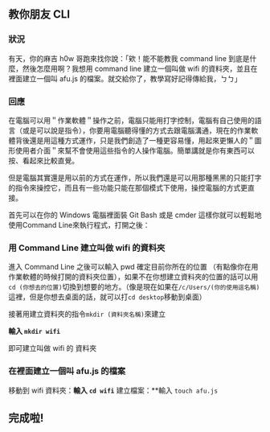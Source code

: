 ## 教你朋友 CLI

### 狀況
有天，你的麻吉 h0w 哥跑來找你說：「欸！能不能教我 command line 到底是什麼，然後怎麼用啊？我想用 command line 建立一個叫做 wifi 的資料夾，並且在裡面建立一個叫 afu.js 的檔案。就交給你了，教學寫好記得傳給我，ㄅㄅ」

### 回應
在電腦可以用＂作業軟體＂操作之前，電腦只能用打字控制，電腦有自己使用的語言（或是可以說是指令），你要用電腦聽得懂的方式去跟電腦溝通，現在的作業軟體背後還是用這種方式運作，只是我們創造了一種更容易懂，用起來更懶人的＂圖形使用者介面＂來幫不會使用這些指令的人操作電腦。簡單講就是你有東西可以按、看起來比較直覺。

但是電腦其實還是用以前的方式在運作，所以我們還是可以用那種黑黑的只能打字的指令來操控它，而且有一些功能只能在那個模式下使用，操控電腦的方式更直接。

首先可以在你的 Windows 電腦裡面裝 Git Bash 或是 cmder 這樣你就可以輕鬆地使用Command Line來執行程式，打開之後：

### 用 Command Line 建立叫做 wifi 的資料夾
進入 Command Line 之後可以輸入 pwd 確定目前你所在的位置 （有點像你在用作業軟體的時候打開的資料夾位置），如果不在你想建立資料夾的位置的話可以用`cd (你想去的位置)`切換到想要的地方。（像是現在如果在`/c/Users/(你的使用這名稱)`這裡，但是你想去桌面的話，就可以打`cd desktop`移動到桌面）

接著用建立資料夾的指令`mkdir (資料夾名稱)`來建立

**輸入 `mkdir wifi`**

 即可建立叫做 wifi 的 資料夾

### 在裡面建立一個叫 afu.js 的檔案
移動到 wifi 資料夾：**輸入 `cd wifi`**
建立檔案：**輸入 `touch afu.js`

## 完成啦!